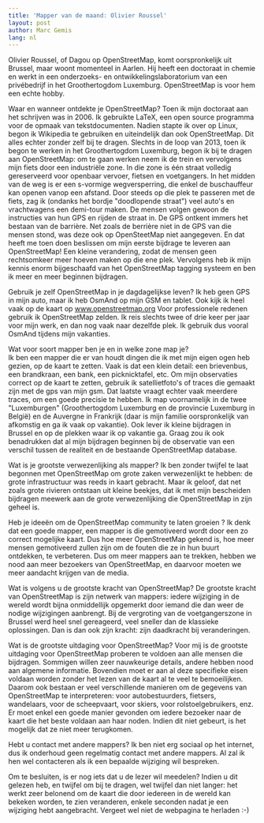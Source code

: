 ```yaml
---
title: 'Mapper van de maand: Olivier Roussel'
layout: post
author: Marc Gemis
lang: nl
---
```


Olivier Roussel, of Dagou op OpenStreetMap, komt oorspronkelijk uit Brussel, maar woont momenteel in Aarlen. Hij heeft een doctoraat in chemie en werkt in een onderzoeks- en ontwikkelingslaboratorium van een privébedrijf in het Groothertogdom Luxemburg. OpenStreetMap is voor hem een echte hobby. 

Waar en wanneer ontdekte je OpenStreetMap? 
Toen ik mijn doctoraat aan het schrijven was in 2006. Ik gebruikte LaTeX, een open source programma voor de opmaak van tekstdocumenten. Nadien stapte ik over op Linux, begon ik Wikipedia te gebruiken en uiteindelijk dan ook OpenStreetMap. Dit alles echter zonder zelf bij te dragen. Slechts in de loop van 2013, toen ik begon te werken in het Groothertogdom Luxemburg, begon ik bij te dragen aan OpenStreetMap: om te gaan werken neem ik de trein en vervolgens mijn fiets door een industriële zone. In die zone is één straat volledig gereserveerd voor openbaar vervoer, fietsen en voetgangers. In het midden van de weg is er een s-vormige wegversperring, die enkel de buschauffeur kan openen vanop een afstand. Door steeds op die plek te passeren met de fiets, zag ik (ondanks het bordje "doodlopende straat") veel auto's en vrachtwagens een demi-tour maken. De mensen volgen gewoon de instructies van hun GPS en rijden de straat in. De GPS ontkent immers het bestaan van de barrière. Net zoals de berrière niet in de GPS van die mensen stond, was deze ook op OpenSteetMap niet aangegeven. En dat heeft me toen doen beslissen om mijn eerste bijdrage te leveren aan OpenStreetMap! Een kleine verandering, zodat de mensen geen rechtsomkeer meer hoeven maken op die ene plek. Vervolgens heb ik mijn kennis enorm bijgeschaafd van het OpenStreetMap tagging systeem en ben ik meer en meer beginnen bijdragen. 

Gebruik je zelf OpenStreetMap in je dagdagelijkse leven?
Ik heb geen GPS in mijn auto, maar ik heb OsmAnd op mijn GSM en tablet. Ook kijk ik heel vaak op de kaart op www.openstreetmap.org Voor professionele redenen gebruik ik OpenStreetMap zelden. Ik reis slechts twee of drie keer per jaar voor mijn werk, en dan nog vaak naar dezelfde plek. Ik gebruik dus vooral OsmAnd tijdens mijn vakanties. 

Wat voor soort mapper ben je en in welke zone map je?  
Ik ben een mapper die er van houdt dingen die ik met mijn eigen ogen heb gezien, op de kaart te zetten. Vaak is dat een klein detail: een brievenbus, een brandkraan, een bank, een picknicktafel, etc. Om mijn observaties correct op de kaart te zetten, gebruik ik satellietfoto's of traces die gemaakt zijn met de gps van mijn gsm. Dat laatste vraagt echter vaak meerdere traces, om een goede precisie te hebben. 
Ik map voornamelijk in de twee "Luxemburgen" (Groothertogdom Luxemburg en de provincie Luxemburg in België) en de Auvergne in Frankrijk (daar is mijn familie oorspronkelijk van afkomstig en ga ik vaak op vakantie). Ook lever ik kleine bijdragen in Brussel en op de plekken waar ik op vakantie ga. Graag zou ik ook benadrukken dat al mijn bijdragen beginnen bij de observatie van een verschil tussen de realiteit en de bestaande OpenStreetMap database. 

Wat is je grootste verwezenlijking als mapper?
Ik ben zonder twijfel te laat begonnen met OpenStreetMap om grote zaken verwezenlijkt te hebben: de grote infrastructuur was reeds in kaart gebracht. Maar ik geloof, dat net zoals grote rivieren ontstaan uit kleine beekjes, dat ik met mijn bescheiden bijdragen meewerk aan de grote verwezenlijking die OpenStreetMap in zijn geheel is.

Heb je ideeën om de OpenStreetMap community te laten groeien ?
Ik denk dat een goede mapper, een mapper is die gemotiveerd wordt door een zo correct mogelijke kaart. Dus hoe meer OpenStreetMap gekend is, hoe meer mensen gemotiveerd zullen zijn om de fouten die ze in hun buurt ontdekken, te verbeteren. Dus om meer mappers aan te trekken, hebben we nood aan meer bezoekers van OpenStreetMap, en daarvoor moeten we meer aandacht krijgen van de media.

Wat is volgens u de grootste kracht van OpenStreetMap?
De grootste kracht van OpenStreetMap is zijn netwerk van mappers: iedere wijziging in de wereld wordt bijna onmiddellijk opgemerkt door iemand die dan weer de nodige wijzigingen aanbrengt. Bij de vergroting van de voetgangerszone in Brussel werd heel snel gereageerd, veel sneller dan de klassieke oplossingen. Dan is dan ook zijn kracht: zijn daadkracht bij veranderingen.

Wat is de grootste uitdaging voor OpenStreetMap?
Voor mij is de grootste uitdaging voor OpenStreetMap proberen te voldoen aan alle mensen die bijdragen. Sommigen willen zeer nauwkeurige details, andere hebben nood aan algemene informatie. Bovendien moet er aan al deze specifieke eisen voldaan worden zonder het lezen van de kaart al te veel te bemoeilijken.
Daarom ook bestaan er veel verschillende manieren om de gegevens van OpenStreetMap te interpreteren: voor autobestuurders, fietsers, wandelaars, voor de scheepvaart, voor skiers, voor rolstoelgebruikers, enz. Er moet enkel een goede manier gevonden om iedere bezoeker naar de kaart die het beste voldaan aan haar noden. Indien dit niet gebeurt, is het mogelijk dat ze niet meer terugkomen.

Hebt u contact met andere mappers? 
Ik ben niet erg sociaal op het internet, dus ik onderhoud geen regelmatig contact met andere mappers. Al zal ik hen wel contacteren als ik een bepaalde wijziging wil bespreken.

Om te besluiten, is er nog iets dat u de lezer wil meedelen?
Indien u dit gelezen heb, en twijfel om bij te dragen, wel twijfel dan niet langer: het werkt zeer belonend om de kaart die door iedereen in de wereld kan bekeken worden, te zien veranderen, enkele seconden nadat je een wijziging hebt aangebracht. Vergeet wel niet de webpagina te herladen :-)
